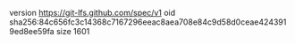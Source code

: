 version https://git-lfs.github.com/spec/v1
oid sha256:84c656fc3c14368c7167296eeac8aea708e84c9d58d0ceae4243919ed8ee59fa
size 1601
